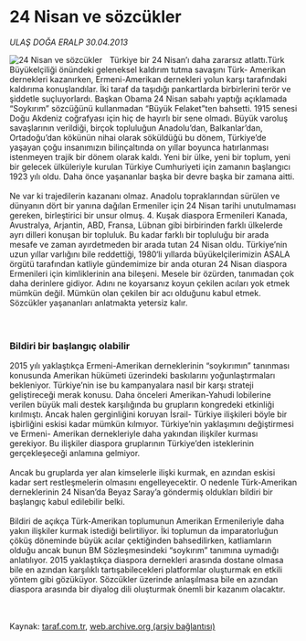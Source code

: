 # 24 Nisan ve sözcükler

*ULAŞ DOĞA ERALP 30.04.2013*

<div class="yazi"><img align="left" alt="24 Nisan ve sözcükler" border="0" src="http://www.taraf.com.tr/fotoraflar/makaleler/24-nisan-ve-sozcukler_1215_orijinal.jpg" style="border-right-width:10px; border-color:#FFFFFF"/>Türkiye bir 24 Nisan’ı daha zararsız atlattı.Türk Büyükelçiliği önündeki geleneksel kaldırım tutma savaşını Türk- Amerikan dernekleri kazanırken, Ermeni-Amerikan dernekleri yolun karşı tarafındaki kaldırıma konuşlandılar. İki taraf da taşıdığı pankartlarda birbirlerini terör ve şiddetle suçluyorlardı. Başkan Obama 24 Nisan sabahı yaptığı açıklamada “Soykırım” sözcüğünü kullanmadan “Büyük Felaket”ten bahsetti. 1915 senesi Doğu Akdeniz coğrafyası için hiç de hayırlı bir sene olmadı. Büyük varoluş savaşlarının verildiği, birçok topluluğun Anadolu’dan, Balkanlar’dan, Ortadoğu’dan kökünün nihai olarak söküldüğü bu dönem, Türkiye’de yaşayan çoğu insanımızın bilinçaltında on yıllar boyunca hatırlanması istenmeyen trajik bir dönem olarak kaldı. Yeni bir ülke, yeni bir toplum, yeni bir gelecek ülküleriyle kurulan Türkiye Cumhuriyeti için zamanın başlangıcı 1923 yılı oldu. Daha önce yaşananlar başka bir devre başka bir zamana aitti.<br/><br/>Ne var ki trajedilerin kazananı olmaz. Anadolu topraklarından sürülen ve dünyanın dört bir yanına dağılan Ermeniler için 24 Nisan tarihi unutulmaması gereken, birleştirici bir unsur olmuş. 4. Kuşak diaspora Ermenileri Kanada, Avustralya, Arjantin, ABD, Fransa, Lübnan gibi birbirinden farklı ülkelerde ayrı dilleri konuşan bir topluluk. Bu kadar farklı bir topluluğu bir arada mesafe ve zaman ayırdetmeden bir arada tutan 24 Nisan oldu. Türkiye’nin uzun yıllar varlığını bile reddettiği, 1980‘li yıllarda büyükelçilerimizin ASALA örgütü tarafından katliyle gündemimize bir anda oturan 24 Nisan diaspora Ermenileri için kimliklerinin ana bileşeni. Mesele bir özürden, tanımadan çok daha derinlere gidiyor. Adını ne koyarsanız koyun çekilen acıları yok etmek mümkün değil. Mümkün olan çekilen bir acı olduğunu kabul etmek. Sözcükler yaşananları anlatmakta yetersiz kalır.<br/><br/><br/><h3>Bildiri bir başlangıç olabilir</h3>2015 yılı yaklaştıkça Ermeni-Amerikan derneklerinin “soykırımın” tanınması konusunda Amerikan hükümeti üzerindeki baskılarını yoğunlaştırmaları bekleniyor. Türkiye’nin ise bu kampanyalara nasıl bir karşı strateji geliştireceği merak konusu. Daha önceleri Amerikan-Yahudi lobilerine verilen büyük mali destek karşılığında bu grupların kongredeki etkinliği kırılmıştı. Ancak halen gerginliğini koruyan İsrail- Türkiye ilişkileri böyle bir işbirliğini eskisi kadar mümkün kılmıyor. Türkiye’nin yaklaşımını değiştirmesi ve Ermeni- Amerikan dernekleriyle daha yakından ilişkiler kurması gerekiyor. Bu ilişkiler diaspora gruplarının Türkiye’den isteklerinin gerçekleşeceği anlamına gelmiyor.<br/><br/>Ancak bu gruplarda yer alan kimselerle ilişki kurmak, en azından eskisi kadar sert restleşmelerin olmasını engelleyecektir. O nedenle Türk-Amerikan derneklerinin 24 Nisan’da Beyaz Saray’a göndermiş oldukları bildiri bir başlangıç kabul edilebilir belki.<br/><br/>Bildiri de açıkça Türk-Amerikan toplumunun Amerikan Ermenileriyle daha yakın ilişkiler kurmak istediği belirtiliyor. İki toplumun da imparatorluğun çöküş döneminde büyük acılar çektiğinden bahsedilirken, katliamların olduğu ancak bunun BM Sözleşmesindeki “soykırım” tanımına uymadığı anlatılıyor. 2015 yaklaştıkça diaspora dernekleri arasında dostane olmasa bile en azından karşılıklı tartışabilecekleri platformlar oluşturmak en etkili yöntem gibi gözüküyor. Sözcükler üzerinde anlaşılmasa bile en azından diaspora arasında bir diyalog dili oluşturmak önemli bir kazanım olacaktır.<br/><br/><br/>
</div>

Kaynak: [taraf.com.tr](http://www.taraf.com.tr/ulas-doga-eralp/makale-24-nisan-ve-sozcukler.htm), [web.archive.org (arşiv bağlantısı)](http://web.archive.org/web/20131107082230/http://www.taraf.com.tr/ulas-doga-eralp/makale-24-nisan-ve-sozcukler.htm)
